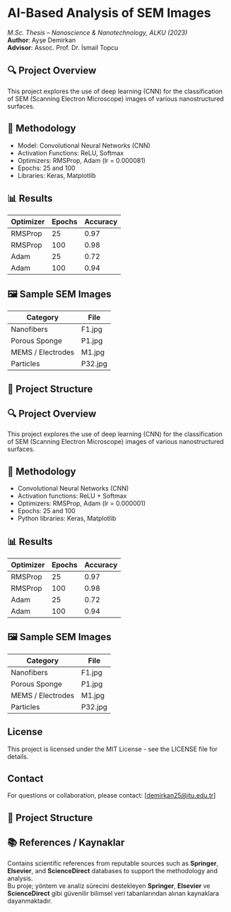 # AI-Based Analysis of SEM Images  
*M.Sc. Thesis – Nanoscience & Nanotechnology, ALKU (2023)*  
**Author**: Ayşe Demirkan  
**Advisor**: Assoc. Prof. Dr. İsmail Topcu

## 🔍 Project Overview
This project explores the use of deep learning (CNN) for the classification of SEM (Scanning Electron Microscope) images of various nanostructured surfaces.

## 🔬 Methodology
- Model: Convolutional Neural Networks (CNN)  
- Activation Functions: ReLU, Softmax  
- Optimizers: RMSProp, Adam (lr = 0.000081)  
- Epochs: 25 and 100  
- Libraries: Keras, Matplotlib  

## 📊 Results

| Optimizer | Epochs | Accuracy |
|-----------|--------|----------|
| RMSProp   | 25     | 0.97     |
| RMSProp   | 100    | 0.98     |
| Adam      | 25     | 0.72     |
| Adam      | 100    | 0.94     |


## 🖼️ Sample SEM Images

| Category        | File     |
|-----------------|----------|
| Nanofibers      | F1.jpg   |
| Porous Sponge   | P1.jpg   |
| MEMS / Electrodes | M1.jpg |
| Particles       | P32.jpg  |


## 📂 Project Structure


## 🔍 Project Overview
This project explores the use of deep learning (CNN) for the classification of SEM (Scanning Electron Microscope) images of various nanostructured surfaces.

## 🧪 Methodology
- Convolutional Neural Networks (CNN)
- Activation functions: ReLU + Softmax
- Optimizers: RMSProp, Adam (lr = 0.000001)
- Epochs: 25 and 100
- Python libraries: Keras, Matplotlib

## 📊 Results
| Optimizer | Epochs | Accuracy |
|----------|--------|----------|
| RMSProp  | 25     | 0.97     |
| RMSProp  | 100    | 0.98     |
| Adam     | 25     | 0.72     |
| Adam     | 100    | 0.94     |

## 🖼️ Sample SEM Images
| Category | File |
|----------|------|
| Nanofibers | F1.jpg |
| Porous Sponge | P1.jpg |
| MEMS / Electrodes | M1.jpg |
| Particles | P32.jpg |
## License
This project is licensed under the MIT License - see the LICENSE file for details.

## Contact
For questions or collaboration, please contact: [demirkan25@itu.edu.tr]

## 📂 Project Structure
## 📚 References / Kaynaklar

Contains scientific references from reputable sources such as **Springer**, **Elsevier**, and **ScienceDirect** databases to support the methodology and analysis.  
Bu proje; yöntem ve analiz sürecini destekleyen **Springer**, **Elsevier** ve **ScienceDirect** gibi güvenilir bilimsel veri tabanlarından alınan kaynaklara dayanmaktadır.
